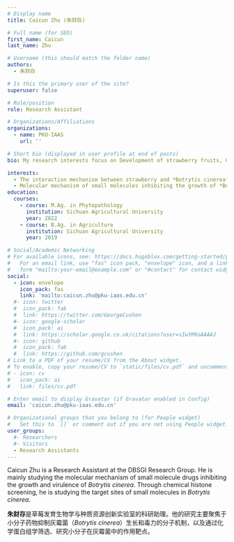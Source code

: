 ```yaml
---
# Display name
title: Caicun Zhu (朱财存)

# Full name (for SEO)
first_name: Caicun
last_name: Zhu

# Username (this should match the folder name)
authors:
  - 朱财存

# Is this the primary user of the site?
superuser: false

# Role/position
role: Research Assistant

# Organizations/Affiliations
organizations:
  - name: PKU-IAAS
    url: ''

# Short bio (displayed in user profile at end of posts)
bio: My research interests focus on Development of strawberry fruits, Gene editing and genetic transformation of strawberries.

interests:
  - The interaction mechanism between strawberry and *Botrytis cinerea*;
  - Molecular mechanism of small molecules inhibiting the growth of *Botrytis cinerea*.
education:
  courses:
    - course: M.Ag. in Phytopathology
      institution: Sichuan Agricultural University
      year: 2022
    - course: B.Ag. in Agriculture
      institution: Sichuan Agricultural University
      year: 2019

# Social/Academic Networking
# For available icons, see: https://docs.hugoblox.com/getting-started/page-builder/#icons
#   For an email link, use "fas" icon pack, "envelope" icon, and a link in the
#   form "mailto:your-email@example.com" or "#contact" for contact widget.
social:
  - icon: envelope
    icon_pack: fas
    link: 'mailto:caicun.zhu@pku-iaas.edu.cn'
  #- icon: twitter
  #  icon_pack: fab
  #  link: https://twitter.com/GeorgeCushen
  #- icon: google-scholar
  #  icon_pack: ai
  #  link: https://scholar.google.co.uk/citations?user=sIwtMXoAAAAJ
  #- icon: github
  #  icon_pack: fab
  #  link: https://github.com/gcushen
# Link to a PDF of your resume/CV from the About widget.
# To enable, copy your resume/CV to `static/files/cv.pdf` and uncomment the lines below.
# - icon: cv
#   icon_pack: ai
#   link: files/cv.pdf

# Enter email to display Gravatar (if Gravatar enabled in Config)
email: 'caicun.zhu@pku-iaas.edu.cn'

# Organizational groups that you belong to (for People widget)
#   Set this to `[]` or comment out if you are not using People widget.
user_groups:
  #- Researchers
  #- Visitors
  - Research Assistants
---
```


Caicun Zhu is a Research Assistant at the DBSGI Research Group. He is mainly studying the molecular mechanism of small molecule drugs inhibiting the growth and virulence of *Botrytis cinerea*. Through chemical histone screening, he is studying the target sites of small molecules in *Botrytis cinerea*.

**朱财存**是草莓发育生物学与种质资源创新实验室的科研助理。他的研究主要聚焦于小分子药物抑制灰霉菌（*Botrytis cinerea*）生长和毒力的分子机制，以及通过化学蛋白组学筛选、研究小分子在灰霉菌中的作用靶点。